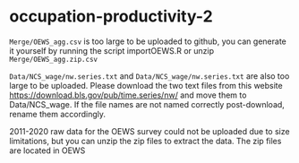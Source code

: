 # occupation-productivity-2


`Merge/OEWS_agg.csv` is too large to be uploaded to github, you can generate it yourself by running the script importOEWS.R or unzip `Merge/OEWS_agg.zip.csv`


`Data/NCS_wage/nw.series.txt` and `Data/NCS_wage/nw.series.txt` are also too large to be uploaded. Please download the two text files from this website <a href = "https://download.bls.gov/pub/time.series/nw/">https://download.bls.gov/pub/time.series/nw/</a> and move them to Data/NCS_wage. If the file names are not named correctly post-download, rename them accordingly. 

2011-2020 raw data for the OEWS survey could not be uploaded due to size limitations, but you can unzip the zip files to extract the data. The zip files are located in OEWS
